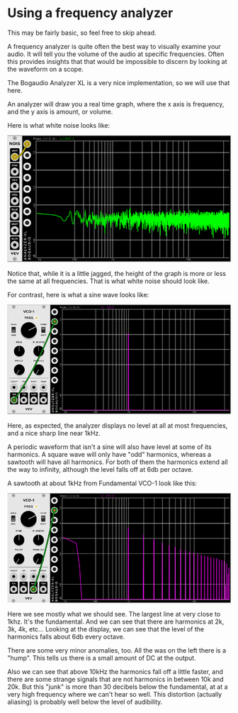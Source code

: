 # Using a frequency analyzer

This may be fairly basic, so feel free to skip ahead.

A frequency analyzer is quite often the best way to visually examine your audio. It will tell you the volume of the audio at specific frequencies. Often this provides insights that that would be impossible to discern by looking at the waveform on a scope.

The Bogaudio Analyzer XL is a very nice implementation, so we will use that here.

An analyzer will draw you a real time graph, where the x axis is frequency, and the y axis is amount, or volume.

Here is what white noise looks like:

![white noise](./fft-noise.png)

Notice that, while it is a little jagged, the height of the graph is more or less the same at all frequencies. That is what white noise should look like.

For contrast, here is what a sine wave looks like:

![sine](./vco-1-sin.png)

Here, as expected, the analyzer displays no level at all at most frequencies, and a nice sharp line near 1kHz.

A periodic waveform that isn't a sine will also have level at some of its harmonics. A square wave will only have "odd" harmonics, whereas a sawtooth will have all harmonics. For both of them the harmonics extend all the way to infinity, although the level falls off at 6db per octave.

A sawtooth at about 1kHz from Fundamental VCO-1 look like this:

![saw](./fft-vco-1-saw.png)

Here we see mostly what we should see. The largest line at very close to 1khz. It's the fundamental. And we can see that there are harmonics at 2k, 3k, 4k, etc... Looking at the display, we can see that the level of the harmonics falls about 6db every octave.

There are some very minor anomalies, too. All the was on the left there is a "hump". This tells us there is a small amount of DC at the output.

Also we can see that above 10kHz the harmonics fall off a little faster, and there are some strange signals that are not harmonics in between 10k and 20k. But this "junk" is more than 30 decibels below the fundamental, at at a very high frequency where we can't hear so well. This distortion (actually aliasing) is probably well below the level of audibility.
